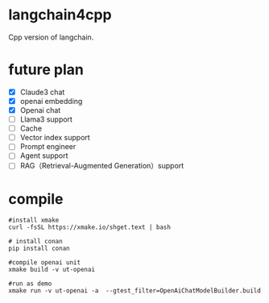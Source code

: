 # langchain4cpp
Cpp version of langchain.

# future plan
  - [x]  Claude3 chat
  - [x]  openai embedding 
  - [x]  Openai chat
  - [ ]  Llama3 support 
  - [ ]  Cache
  - [ ]  Vector index support
  - [ ]  Prompt engineer
  - [ ]  Agent support
  - [ ]  RAG（Retrieval-Augmented Generation）support
  
# compile

```
#install xmake  
curl -fsSL https://xmake.io/shget.text | bash

# install conan
pip install conan

#compile openai unit 
xmake build -v ut-openai

#run as demo
xmake run -v ut-openai -a  --gtest_filter=OpenAiChatModelBuilder.build
```